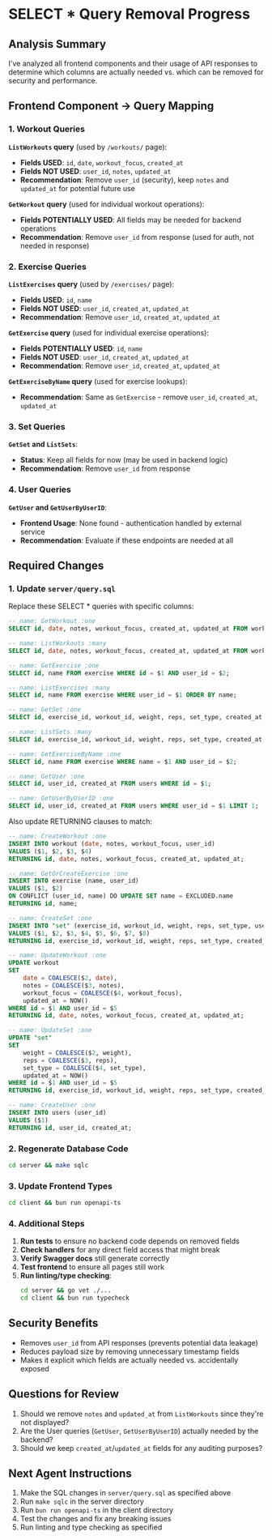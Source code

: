 # SELECT * Query Removal Progress

## Analysis Summary

I've analyzed all frontend components and their usage of API responses to determine which columns are actually needed vs. which can be removed for security and performance.

## Frontend Component → Query Mapping

### 1. Workout Queries

**`ListWorkouts` query** (used by `/workouts/` page):
- **Fields USED**: `id`, `date`, `workout_focus`, `created_at`
- **Fields NOT USED**: `user_id`, `notes`, `updated_at`
- **Recommendation**: Remove `user_id` (security), keep `notes` and `updated_at` for potential future use

**`GetWorkout` query** (used for individual workout operations):
- **Fields POTENTIALLY USED**: All fields may be needed for backend operations
- **Recommendation**: Remove `user_id` from response (used for auth, not needed in response)

### 2. Exercise Queries

**`ListExercises` query** (used by `/exercises/` page):
- **Fields USED**: `id`, `name`
- **Fields NOT USED**: `user_id`, `created_at`, `updated_at`
- **Recommendation**: Remove `user_id`, `created_at`, `updated_at`

**`GetExercise` query** (used for individual exercise operations):
- **Fields POTENTIALLY USED**: `id`, `name`
- **Fields NOT USED**: `user_id`, `created_at`, `updated_at`
- **Recommendation**: Remove `user_id`, `created_at`, `updated_at`

**`GetExerciseByName` query** (used for exercise lookups):
- **Recommendation**: Same as `GetExercise` - remove `user_id`, `created_at`, `updated_at`

### 3. Set Queries

**`GetSet` and `ListSets`**:
- **Status**: Keep all fields for now (may be used in backend logic)
- **Recommendation**: Remove `user_id` from response

### 4. User Queries

**`GetUser` and `GetUserByUserID`**:
- **Frontend Usage**: None found - authentication handled by external service
- **Recommendation**: Evaluate if these endpoints are needed at all

## Required Changes

### 1. Update `server/query.sql`

Replace these SELECT * queries with specific columns:

```sql
-- name: GetWorkout :one
SELECT id, date, notes, workout_focus, created_at, updated_at FROM workout WHERE id = $1 AND user_id = $2;

-- name: ListWorkouts :many
SELECT id, date, notes, workout_focus, created_at, updated_at FROM workout WHERE user_id = $1 ORDER BY date DESC;

-- name: GetExercise :one
SELECT id, name FROM exercise WHERE id = $1 AND user_id = $2;

-- name: ListExercises :many
SELECT id, name FROM exercise WHERE user_id = $1 ORDER BY name;

-- name: GetSet :one
SELECT id, exercise_id, workout_id, weight, reps, set_type, created_at, updated_at, exercise_order, set_order FROM "set" WHERE id = $1 AND user_id = $2;

-- name: ListSets :many
SELECT id, exercise_id, workout_id, weight, reps, set_type, created_at, updated_at, exercise_order, set_order FROM "set" WHERE user_id = $1 ORDER BY exercise_order, set_order, id;

-- name: GetExerciseByName :one
SELECT id, name FROM exercise WHERE name = $1 AND user_id = $2;

-- name: GetUser :one
SELECT id, user_id, created_at FROM users WHERE id = $1;

-- name: GetUserByUserID :one
SELECT id, user_id, created_at FROM users WHERE user_id = $1 LIMIT 1;
```

Also update RETURNING clauses to match:
```sql
-- name: CreateWorkout :one
INSERT INTO workout (date, notes, workout_focus, user_id)
VALUES ($1, $2, $3, $4)
RETURNING id, date, notes, workout_focus, created_at, updated_at;

-- name: GetOrCreateExercise :one
INSERT INTO exercise (name, user_id)
VALUES ($1, $2)
ON CONFLICT (user_id, name) DO UPDATE SET name = EXCLUDED.name
RETURNING id, name;

-- name: CreateSet :one
INSERT INTO "set" (exercise_id, workout_id, weight, reps, set_type, user_id, exercise_order, set_order)
VALUES ($1, $2, $3, $4, $5, $6, $7, $8)
RETURNING id, exercise_id, workout_id, weight, reps, set_type, created_at, updated_at, exercise_order, set_order;

-- name: UpdateWorkout :one
UPDATE workout
SET
    date = COALESCE($2, date),
    notes = COALESCE($3, notes),
    workout_focus = COALESCE($4, workout_focus),
    updated_at = NOW()
WHERE id = $1 AND user_id = $5
RETURNING id, date, notes, workout_focus, created_at, updated_at;

-- name: UpdateSet :one
UPDATE "set"
SET
    weight = COALESCE($2, weight),
    reps = COALESCE($3, reps),
    set_type = COALESCE($4, set_type),
    updated_at = NOW()
WHERE id = $1 AND user_id = $5
RETURNING id, exercise_id, workout_id, weight, reps, set_type, created_at, updated_at, exercise_order, set_order;

-- name: CreateUser :one
INSERT INTO users (user_id)
VALUES ($1)
RETURNING id, user_id, created_at;
```

### 2. Regenerate Database Code
```bash
cd server && make sqlc
```

### 3. Update Frontend Types
```bash
cd client && bun run openapi-ts
```

### 4. Additional Steps

1. **Run tests** to ensure no backend code depends on removed fields
2. **Check handlers** for any direct field access that might break
3. **Verify Swagger docs** still generate correctly
4. **Test frontend** to ensure all pages still work
5. **Run linting/type checking**:
   ```bash
   cd server && go vet ./...
   cd client && bun run typecheck
   ```

## Security Benefits

- Removes `user_id` from API responses (prevents potential data leakage)
- Reduces payload size by removing unnecessary timestamp fields
- Makes it explicit which fields are actually needed vs. accidentally exposed

## Questions for Review

1. Should we remove `notes` and `updated_at` from `ListWorkouts` since they're not displayed?
2. Are the User queries (`GetUser`, `GetUserByUserID`) actually needed by the backend?
3. Should we keep `created_at`/`updated_at` fields for any auditing purposes?

## Next Agent Instructions

1. Make the SQL changes in `server/query.sql` as specified above
2. Run `make sqlc` in the server directory
3. Run `bun run openapi-ts` in the client directory
4. Test the changes and fix any breaking issues
5. Run linting and type checking as specified